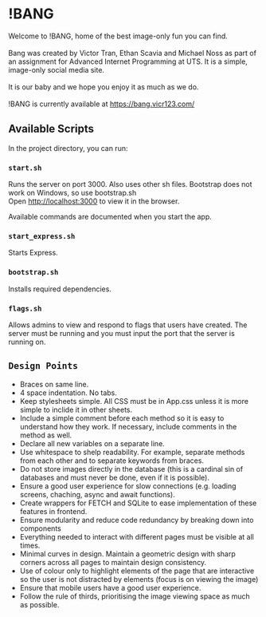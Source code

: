 # !BANG

Welcome to !BANG, home of the best image-only fun you can find.<br>
<br>
Bang was created by Victor Tran, Ethan Scavia and Michael Noss as part of an assignment for Advanced Internet Programming at UTS. It is a simple, image-only social media site.<br>
<br>
It is our baby and we hope you enjoy it as much as we do.<br>
<br>
!BANG is currently available at https://bang.vicr123.com/

## Available Scripts

In the project directory, you can run:

### `start.sh`

Runs the server on port 3000. Also uses other sh files. Bootstrap does not work on Windows, so use bootstrap.sh<br>
Open [http://localhost:3000](http://localhost:3000) to view it in the browser.

Available commands are documented when you start the app.

### `start_express.sh`

Starts Express.

### `bootstrap.sh`

Installs required dependencies.

### `flags.sh`

Allows admins to view and respond to flags that users have created. The server must be running and you must input the port that the server is running on.

## `Design Points`

- Braces on same line.
- 4 space indentation. No tabs.
- Keep stylesheets simple. All CSS must be in App.css unless it is more simple to inclide it in other sheets.
- Include a simple comment before each method so it is easy to understand how they work. If necessary, include comments in the method as well.
- Declare all new variables on a separate line.
- Use whitespace to shelp readability. For example, separate methods from each other and to separate keywords from braces.
- Do not store images directly in the database (this is a cardinal sin of databases and must never be done, even if it is possible).
- Ensure a good user experience for slow connections (e.g. loading screens, chaching, async and await functions).
- Create wrappers for FETCH and SQLite to ease implementation of these features in frontend.
- Ensure modularity and reduce code redundancy by breaking down into components
- Everything needed to interact with different pages must be visible at all times.
- Minimal curves in design. Maintain a geometric design with sharp corners across all pages to maintain design consistency.
- Use of colour only to highlight elements of the page that are interactive so the user is not distracted by elements (focus is on viewing the image)
- Ensure that mobile users have a good user experience.
- Follow the rule of thirds, prioritising the image viewing space as much as possible.


